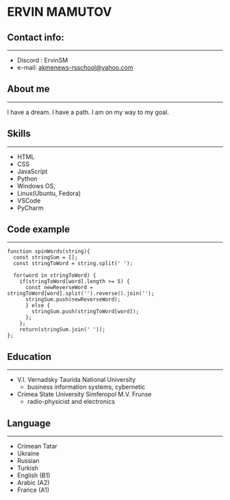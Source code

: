 # ERVIN MAMUTOV

## Contact info:

---

- Discord : ErvinSM
- e-mail: akmenews-rsschool@yahoo.com

## About me

---

I have a dream. I have a path. I am on my way to my goal.

## Skills

---

- HTML
- CSS
- JavaScript
- Python
- Windows OS,
- Linux(Ubuntu, Fedora)
- VSCode
- PyCharm

## Code example

---

```
function spinWords(string){
  const stringSum = [];
  const stringToWord = string.split(' ');

  for(word in stringToWord) {
    if(stringToWord[word].length >= 5) {
      const newReverseWord = stringToWord[word].split('').reverse().join('');
      stringSum.push(newReverseWord);
      } else {
        stringSum.push(stringToWord[word]);
      };
    };
    return(stringSum.join(' '));
};
```

## Education

---

- V.I. Vernadsky Taurida National University
  - business information systems, cybernetic
- Crimea State University Simferopol M.V. Frunse
  - radio-physicist and electronics 

## Language 

---

- Crimean Tatar 
- Ukraine
- Russian
- Turkish 
- English (B1) 
- Arabic (A2)
- France (A1)


